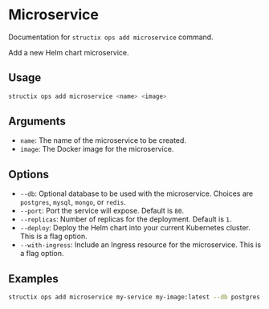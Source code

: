 # Microservice

Documentation for `structix ops add microservice` command.

Add a new Helm chart microservice.

## Usage

```bash
structix ops add microservice <name> <image>
```

## Arguments

-   `name`: The name of the microservice to be created.
-   `image`: The Docker image for the microservice.

## Options

-   `--db`: Optional database to be used with the microservice. Choices are `postgres`, `mysql`, `mongo`, or `redis`.
-   `--port`: Port the service will expose. Default is `80`.
-   `--replicas`: Number of replicas for the deployment. Default is `1`.
-   `--deploy`: Deploy the Helm chart into your current Kubernetes cluster. This is a flag option.
-   `--with-ingress`: Include an Ingress resource for the microservice. This is a flag option.

## Examples

```bash
structix ops add microservice my-service my-image:latest --db postgres --port 8080 --replicas 3 --deploy --with-ingress
```